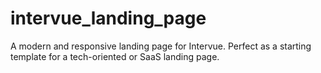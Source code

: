 # intervue_landing_page
A modern and responsive landing page for Intervue. Perfect as a starting template for a tech-oriented or SaaS landing page.
